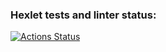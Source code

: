 ### Hexlet tests and linter status:
[![Actions Status](https://github.com/Suprocket/frontend-project-44/workflows/hexlet-check/badge.svg)](https://github.com/Suprocket/frontend-project-44/actions)